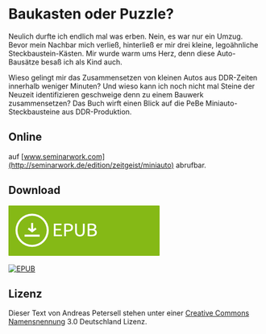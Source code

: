 # Baukasten oder Puzzle?

Neulich durfte ich endlich mal was erben. Nein, es war nur ein Umzug. Bevor mein Nachbar mich verließ, hinterließ er mir drei kleine, legoähnliche Steckbaustein-Kästen. Mir wurde warm ums Herz, denn diese Auto-Bausätze besaß ich als Kind auch.

Wieso gelingt mir das Zusammensetzen von kleinen Autos aus DDR-Zeiten innerhalb weniger Minuten? Und wieso kann ich noch nicht mal Steine der Neuzeit identifizieren geschweige denn zu einem Bauwerk zusammensetzen? Das Buch wirft einen Blick auf die PeBe Miniauto-Steckbausteine aus DDR-Produktion.

## Online
auf [www.seminarwork.com](http://seminarwork.de/edition/zeitgeist/miniauto) abrufbar.

## Download

[![EPUB](/assets/images/download-epub.png)](https://github.com/petersell/miniauto/raw/master/miniauto.epub)

[![EPUB](http://www.seminarwork.com/assets/images/trello-download-pdf.png)](https://github.com/petersell/miniauto/raw/master/miniauto.pdf)

## Lizenz

Dieser Text von Andreas Petersell stehen unter einer [Creative Commons Namensnennung](http://creativecommons.org/licenses/by/3.0/de/) 3.0 Deutschland Lizenz.